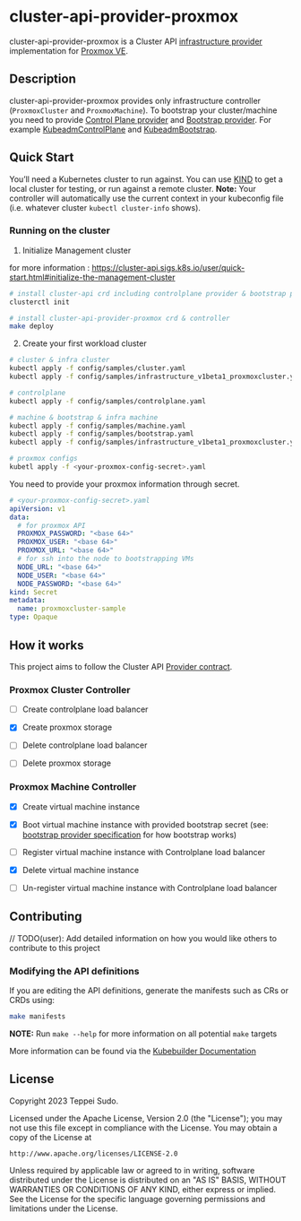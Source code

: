 # cluster-api-provider-proxmox

cluster-api-provider-proxmox is a Cluster API [infrastructure provider](https://cluster-api.sigs.k8s.io/developer/providers/cluster-infrastructure.html) implementation for [Proxmox VE](https://pve.proxmox.com/wiki/Main_Page).

## Description
cluster-api-provider-proxmox provides only infrastructure controller (`ProxmoxCluster` and `ProxmoxMachine`). To bootstrap your cluster/machine you need to provide [Control Plane provider](https://cluster-api.sigs.k8s.io/developer/architecture/controllers/control-plane.html#crd-contracts) and [Bootstrap provider](https://cluster-api.sigs.k8s.io/developer/providers/bootstrap.html). For example [KubeadmControlPlane](https://github.com/kubernetes-sigs/cluster-api/tree/main/controlplane/kubeadm) and [KubeadmBootstrap](https://github.com/kubernetes-sigs/cluster-api/tree/main/bootstrap/kubeadm).

## Quick Start
You’ll need a Kubernetes cluster to run against. You can use [KIND](https://sigs.k8s.io/kind) to get a local cluster for testing, or run against a remote cluster.
**Note:** Your controller will automatically use the current context in your kubeconfig file (i.e. whatever cluster `kubectl cluster-info` shows).

### Running on the cluster
1. Initialize Management cluster

for more information : https://cluster-api.sigs.k8s.io/user/quick-start.html#initialize-the-management-cluster

```sh
# install cluster-api crd including controlplane provider & bootstrap provider
clusterctl init

# install cluster-api-provider-proxmox crd & controller
make deploy
```
2. Create your first workload cluster
```sh
# cluster & infra cluster
kubectl apply -f config/samples/cluster.yaml
kubectl apply -f config/samples/infrastructure_v1beta1_proxmoxcluster.yaml

# controlplane
kubectl apply -f config/samples/controlplane.yaml

# machine & bootstrap & infra machine
kubectl apply -f config/samples/machine.yaml
kubectl apply -f config/samples/bootstrap.yaml
kubectl apply -f config/samples/infrastructure_v1beta1_proxmoxcluster.yaml

# proxmox configs
kubetl apply -f <your-proxmox-config-secret>.yaml
```

You need to provide your proxmox information through secret. 
```yaml
# <your-proxmox-config-secret>.yaml
apiVersion: v1
data:
  # for proxmox API
  PROXMOX_PASSWORD: "<base 64>"
  PROXMOX_USER: "<base 64>"
  PROXMOX_URL: "<base 64>"
  # for ssh into the node to bootstrapping VMs
  NODE_URL: "<base 64>"
  NODE_USER: "<base 64>"
  NODE_PASSWORD: "<base 64>"
kind: Secret
metadata:
  name: proxmoxcluster-sample
type: Opaque
```

## How it works
This project aims to follow the Cluster API [Provider contract](https://cluster-api.sigs.k8s.io/developer/providers/contracts.html).

### Proxmox Cluster Controller

- [ ] Create controlplane load balancer

- [x] Create proxmox storage

- [ ] Delete controlplane load balancer

- [ ] Delete proxmox storage

### Proxmox Machine Controller

- [x] Create virtual machine instance

- [x] Boot virtual machine instance with provided bootstrap secret (see: [bootstrap provider specification](https://cluster-api.sigs.k8s.io/developer/providers/bootstrap.html#bootstrap-provider-specification) for how bootstrap works)

- [ ] Register virtual machine instance with Controlplane load balancer

- [x] Delete virtual machine instance

- [ ] Un-register virtual machine instance with Controlplane load balancer

## Contributing
// TODO(user): Add detailed information on how you would like others to contribute to this project

### Modifying the API definitions
If you are editing the API definitions, generate the manifests such as CRs or CRDs using:

```sh
make manifests
```

**NOTE:** Run `make --help` for more information on all potential `make` targets

More information can be found via the [Kubebuilder Documentation](https://book.kubebuilder.io/introduction.html)

## License

Copyright 2023 Teppei Sudo.

Licensed under the Apache License, Version 2.0 (the "License");
you may not use this file except in compliance with the License.
You may obtain a copy of the License at

    http://www.apache.org/licenses/LICENSE-2.0

Unless required by applicable law or agreed to in writing, software
distributed under the License is distributed on an "AS IS" BASIS,
WITHOUT WARRANTIES OR CONDITIONS OF ANY KIND, either express or implied.
See the License for the specific language governing permissions and
limitations under the License.

